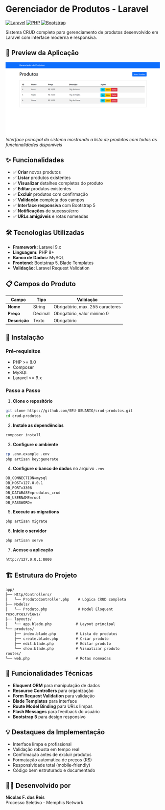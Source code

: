 # Gerenciador de Produtos - Laravel

[![Laravel](https://img.shields.io/badge/Laravel-9.x-red)](https://laravel.com)
[![PHP](https://img.shields.io/badge/PHP-8%2B-blue)](https://php.net)
[![Bootstrap](https://img.shields.io/badge/Bootstrap-5-purple)](https://getbootstrap.com)

Sistema CRUD completo para gerenciamento de produtos desenvolvido em Laravel com interface moderna e responsiva.

## 📸 Preview da Aplicação

![Sistema Gerenciador de Produtos](screenshot-sistema.png)
*Interface principal do sistema mostrando a lista de produtos com todas as funcionalidades disponíveis*

## ✨ Funcionalidades

- ✅ **Criar** novos produtos
- ✅ **Listar** produtos existentes 
- ✅ **Visualizar** detalhes completos do produto
- ✅ **Editar** produtos existentes
- ✅ **Excluir** produtos com confirmação
- ✅ **Validação** completa dos campos
- ✅ **Interface responsiva** com Bootstrap 5
- ✅ **Notificações** de sucesso/erro
- ✅ **URLs amigáveis** e rotas nomeadas

## 🛠️ Tecnologias Utilizadas

- **Framework:** Laravel 9.x
- **Linguagem:** PHP 8+
- **Banco de Dados:** MySQL
- **Frontend:** Bootstrap 5, Blade Templates
- **Validação:** Laravel Request Validation

## 📋 Campos do Produto

| Campo | Tipo | Validação |
|-------|------|-----------|
| **Nome** | String | Obrigatório, máx. 255 caracteres |
| **Preço** | Decimal | Obrigatório, valor mínimo 0 |
| **Descrição** | Texto | Obrigatório |

## 🚀 Instalação

### Pré-requisitos
- PHP >= 8.0
- Composer
- MySQL
- Laravel >= 9.x

### Passo a Passo

1. **Clone o repositório**
```bash
git clone https://github.com/SEU-USUARIO/crud-produtos.git
cd crud-produtos
```

2. **Instale as dependências**
```bash
composer install
```

3. **Configure o ambiente**
```bash
cp .env.example .env
php artisan key:generate
```

4. **Configure o banco de dados** no arquivo `.env`
```env
DB_CONNECTION=mysql
DB_HOST=127.0.0.1
DB_PORT=3306
DB_DATABASE=produtos_crud
DB_USERNAME=root
DB_PASSWORD=
```

5. **Execute as migrations**
```bash
php artisan migrate
```

6. **Inicie o servidor**
```bash
php artisan serve
```

7. **Acesse a aplicação**
```
http://127.0.0.1:8000
```

## 🏗️ Estrutura do Projeto

```
app/
├── Http/Controllers/
│   └── ProdutoController.php    # Lógica CRUD completa
├── Models/
│   └── Produto.php              # Model Eloquent
resources/views/
├── layouts/
│   └── app.blade.php           # Layout principal
└── produtos/
    ├── index.blade.php         # Lista de produtos
    ├── create.blade.php        # Criar produto
    ├── edit.blade.php          # Editar produto
    └── show.blade.php          # Visualizar produto
routes/
└── web.php                     # Rotas nomeadas
```

## 🔧 Funcionalidades Técnicas

- **Eloquent ORM** para manipulação de dados
- **Resource Controllers** para organização
- **Form Request Validation** para validação
- **Blade Templates** para interface
- **Route Model Binding** para URLs limpas
- **Flash Messages** para feedback do usuário
- **Bootstrap 5** para design responsivo

## 💡 Destaques da Implementação

- Interface limpa e profissional
- Validação robusta em tempo real
- Confirmação antes de excluir produtos
- Formatação automática de preços (R$)
- Responsividade total (mobile-friendly)
- Código bem estruturado e documentado

## 👨‍💻 Desenvolvido por

**Nícolas F. dos Reis**  
Processo Seletivo - Memphis Network  
